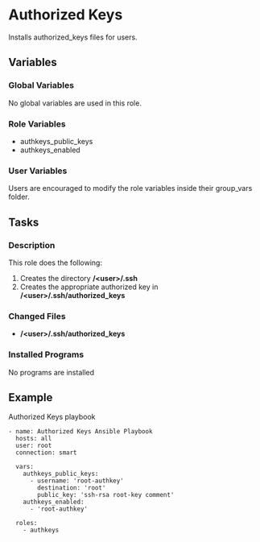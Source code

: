 Authorized Keys
===============
Installs authorized_keys files for users.

Variables
---------

### Global Variables
No global variables are used in this role.

### Role Variables
- authkeys_public_keys
- authkeys_enabled

### User Variables
Users are encouraged to modify the role variables inside their group_vars folder.

## Tasks

### Description
This role does the following:

1. Creates the directory **/\<user\>/.ssh**
1. Creates the appropriate authorized key in **/\<user\>/.ssh/authorized_keys**

### Changed Files
- **/\<user\>/.ssh/authorized_keys**

### Installed Programs
No programs are installed

## Example

Authorized Keys playbook

    - name: Authorized Keys Ansible Playbook
      hosts: all
      user: root
      connection: smart

      vars:
        authkeys_public_keys:
          - username: 'root-authkey'
            destination: 'root'
            public_key: 'ssh-rsa root-key comment'
        authkeys_enabled:
          - 'root-authkey'

      roles:
        - authkeys

